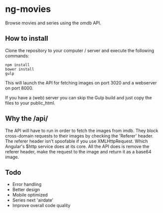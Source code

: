 # ng-movies

Browse movies and series using the omdb API.

## How to install

Clone the repository to your computer / server and execute the following commands:

``` 
npm install
bower install
gulp
``` 
This will launch the API for fetching images on port 3020 and a webserver on port 8000. 

If you have a (web) server you can skip the Gulp build and just copy the files to your public_html. 

## Why the /api/

The API will have to run in order to fetch the images from imdb. They block cross-domain requests to their images by checking the 'Referer' header. The referer header isn't spoofable if you use XMLHttpRequest. Which Angular's $http service does at its core. All the API does is remove the referer header, make the request to the image and return it as a base64 image.

## Todo

* Error handling
* Better design
* Mobile optimized
* Series next 'airdate'
* Improve overall code quality
